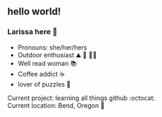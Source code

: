 ## hello world!
### Larissa here 👋
- Pronouns: she/her/hers
- Outdoor enthusiast ⛰️ 🥾 🏃‍♀️
- Well read woman 📚
- Coffee addict ☕
- lover of puzzles 🧩

Current project: learning all things github :octocat:  
Current location: Bend, Oregon 🌲
